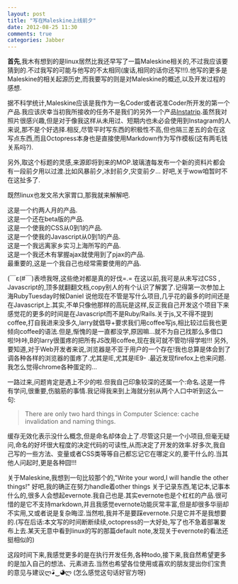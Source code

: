 ```yaml
---
layout: post
title: "写在Maleskine上线前夕"
date: 2012-08-25 11:30
comments: true
categories: Jabber
---
```

**首先**,我木有想到的是linux居然比我还早写了一篇Maleskine相关的,不过我应该要猜到的.不过我写的可能与他写的不太相同(废话,相同的话你还写!!!).他写的更多是Maleskine的相关起源历史,而我要写的则是对Maleskine的概述,以及开发过程的感想.
<!-- more -->
据不科学统计,Maleskine应该是我作为一名Coder或者说准Coder所开发的第一个产品.我应该庆幸当初我所接收的任务不是我们的另外一个产品[Instatrip](http://instatripapp.com/).虽然我对照片很感兴趣,但是对于像我这样从未用过、短期内也未必会使用到Instagram的人来说,那不是个好选择.相反,尽管平时写东西的积极性不高,但也隔三差五的会在这写点东西,而且Octopress本身也是直接使用Markdown作为写作模板(这有两毛钱关系吗?).

另外,取这个标题的灵感,来源即将到来的MOP.玻璃渣每发布一个新的资料片都会有一段前夕用以过渡.比如风暴前夕,冰封前夕,灾变前夕… 好吧,关于wow咱暂时不在这扯多了.

既然linux也发文吊大家胃口,那我就来解解吧.
>
这是一个约两人月的产品.  
这是一个还在beta版的产品.  
这是一个使我的CSS从0到1的产品.   
这是一个使我的Javascript从0到1的产品.   
这是一个我远离家乡实习上海所写的产品.   
这是一个我还木有掌握ajax就使用到了pjax的产品.   
最重要的,这是一个我自己也经常需要使用的产品.  

(￣ε(#￣)表喷我呀,这些绝对都是真的好伐=.= 在这以前,我可是从未写过CSS , Javascript的,顶多就翻翻文档,copy别人的有个认识了解罢了.记得第一次参加上海RubyTuesday时候Daniel 说他现在不管是写什么项目,几乎花的最多的时间还是在Javascript上.其实,不单只像他那样的高玩是这样,反正我自己开发这个项目下来感觉花的更多的时间是在Javascript而不是Ruby/Rails.关于js,又不得不提到coffee,打自我进来没多久,larry就倡导+要求我们用coffee写js,相比较过后我也更倾向coffee的语法.但是,惭愧的是一直都没学,原因嘛…就不为自己找那么多借口啦!咔咔,B的larry很蛋疼的把所有JS改用coffee,现在我可就不管叻!得学啦!!!
另外,要知道,对于Web开发者来说,浏览器是不亚于用户的一个存在!我也总算是体会到了调各种各样的浏览器的蛋疼了.尤其是IE,尤其是IE9- .最近发现firefox上也来问题.我怎么觉得chrome各种蛋定的…

一路过来,问题肯定是遇上不少的啦.但我自己印象较深的还属一个:命名.这是一件有学问,很重要,伤脑筋的事情.我记得我来到上海就分别从两个人口中听到这么一句:

>There are only two hard things in Computer Science: cache invalidation and naming things.

缓存无效化表示没什么概念,但是命名却体会上了.尽管这只是一个小项目,但毫无疑问,命名的好坏很大程度的决定代码的可读性,从而决定了开发的效率.好多次,我自己写的一些方法、变量或者CSS类等等自己都忘记它在哪定义的,要干什么的.当其他人问起时,更是各种囧!!!

关于Maleskine,我想到一句比较那个的,"Write your word,I will handle the other things!" 好吧,我的确正在努力handle着other things 关于记录东西,笔记本,记事本什么的,很多人会想起evernote.我自己也是.其实evernote也是个杠杠的产品.很可惜的是它不支持markdown,并且我感觉evernote功能灰常丰富,但是却很多华丽却不实用,又或者说是复杂晦涩.当然啦,我并不是要踩evernote.只是它并不是我想要的.(写在后话:本文写的时间断断续续,octopress的一大好处,写了也不急着部署发布上去.某天无意中看到linux的写的那篇default note,发现关于evernote的看法还挺相似的)

这段时间下来,我感觉更多的是在执行开发任务,各种todo,接下来,我自然希望更多的是加入自己的想法、元素进去.当然也希望各位使用或喜欢的朋友提出你们宝贵的意见与建议ლ◕ิ‿◕ิლ (怎么感觉这句话好官方呀)